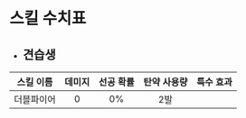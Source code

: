 # 스킬 수치표

* ## 견습생
| 스킬 이름 | 데미지 | 선공 확률 | 탄약 사용량 | 특수 효과 |
| :---: | :---: | :---: | :---: | :---: |
| 더블파이어 | 0 | 0% | 2발 | |
